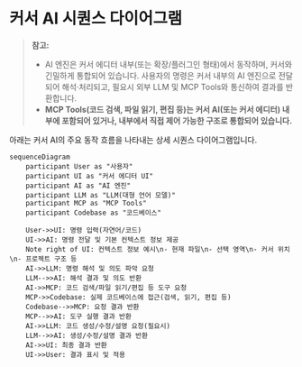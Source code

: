 # 커서 AI 시퀀스 다이어그램

> **참고:**
> - AI 엔진은 커서 에디터 내부(또는 확장/플러그인 형태)에서 동작하며, 커서와 긴밀하게 통합되어 있습니다. 사용자의 명령은 커서 내부의 AI 엔진으로 전달되어 해석·처리되고, 필요시 외부 LLM 및 MCP Tools와 통신하여 결과를 반환합니다.
> - **MCP Tools(코드 검색, 파일 읽기, 편집 등)는 커서 AI(또는 커서 에디터) 내부에 포함되어 있거나, 내부에서 직접 제어 가능한 구조로 통합되어 있습니다.**

아래는 커서 AI의 주요 동작 흐름을 나타내는 상세 시퀀스 다이어그램입니다.

```mermaid
sequenceDiagram
    participant User as "사용자"
    participant UI as "커서 에디터 UI"
    participant AI as "AI 엔진"
    participant LLM as "LLM(대형 언어 모델)"
    participant MCP as "MCP Tools"
    participant Codebase as "코드베이스"

    User->>UI: 명령 입력(자연어/코드)
    UI->>AI: 명령 전달 및 기본 컨텍스트 정보 제공
    Note right of UI: 컨텍스트 정보 예시\n- 현재 파일\n- 선택 영역\n- 커서 위치\n- 프로젝트 구조 등
    AI->>LLM: 명령 해석 및 의도 파악 요청
    LLM-->>AI: 해석 결과 및 의도 반환
    AI->>MCP: 코드 검색/파일 읽기/편집 등 도구 요청
    MCP->>Codebase: 실제 코드베이스에 접근(검색, 읽기, 편집 등)
    Codebase-->>MCP: 요청 결과 반환
    MCP-->>AI: 도구 실행 결과 반환
    AI->>LLM: 코드 생성/수정/설명 요청(필요시)
    LLM-->>AI: 생성/수정/설명 결과 반환
    AI->>UI: 최종 결과 반환
    UI->>User: 결과 표시 및 적용
``` 